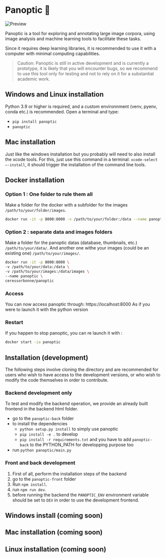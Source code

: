 # Panoptic 👀

![Preview]([https://github.com/CERES-Sorbonne/Panoptic/assets/10096711/a1da87bf-1d06-4873-8fd7-686211252461](https://github.com/CERES-Sorbonne/Panoptic/assets/10096711/8e6389c7-ee80-4e0f-95d8-790602bd028e))

Panoptic is a tool for exploring and annotating large image corpora, using image analysis and machine learning tools to facilitate these tasks. 

Since it requires deep learning libraries, it is recommended to use it with a computer with minimal computing capabilities.

> Caution: Panoptic is still in active development and is currently a prototype, it is likely that you will encounter bugs, so we recommend to use this tool only for testing and not to rely on it for a substantial academic work. 

## Windows and Linux installation

Python 3.9 or higher is required, and a custom environnment (venv, pyenv, conda etc.) is recommended.
Open a terminal and type:

- `pip install panoptic`
- `panoptic`

## Mac installation

Just like the windows installation but you probably will need to also install the xcode tools. 
For this, just use this command in a terminal: `xcode-select –-install`, it should trigger the installation of the command line tools.

## Docker installation

### Option 1 : One folder to rule them all
Make a folder for the docker with a subfolder for the images `/path/to/your/folder/images`.
```bash
docker run -it -p 8000:8000 -v /path/to/your/folder:/data --name panoptic ceressorbonne/panoptic
```
### Option 2 : separate data and images folders
Make a folder for the panoptic datas (database, thumbnails, etc.) `/path/to/your/data/`.
And another one withe your images (could be an existing one) `/path/to/your/images/`.
```bash
docker run -it -p 8000:8000 \
-v /path/to/your/data:/data \
-v /path/to/your/images:/data/images \
--name panoptic \
ceressorbonne/panoptic
```

### Access
You can now access panoptic through:
https://localhost:8000
As if you were to launch it with the python version

### Restart
If you happen to stop panoptic, you can re launch it with :
```bash
docker start -ia panoptic
```


## Installation (development)
The following steps involve cloning the directory and are recommended for users who wish to have access to the development versions, or who wish to modify the code themselves in order to contribute.

### Backend development only

To test and modify the backend operation, we provide an already built frontend in the backend html folder.
* go to the `panoptic-back` folder
* to install the dependencies
    - `python setup.py install` to simply use panoptic
    - `pip install -e .` to develop
    - `pip install -r requirements.txt` and you have to add `panoptic-back` to the PYTHON_PATH for developping purpose too
* run `python panoptic/main.py`


### Front and back development

1. First of all, perform the installation steps of the backend
2. go to the `panoptic-front` folder
3. Run `npm install`.
4. run `npm run dev`.
5. before running the backend the `PANOPTIC_ENV` environment variable should be set to `DEV` in order to use the development frontend.

## Windows install (coming soon)
## Mac installation (coming soon)
## Linux installation (coming soon)
